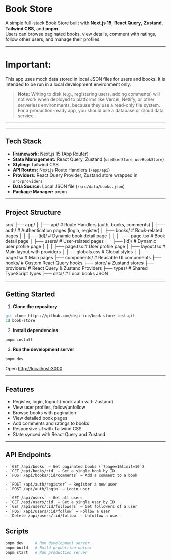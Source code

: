 # Book Store

A simple full-stack Book Store built with **Next.js 15**, **React Query**, **Zustand**, **Tailwind CSS**, and **pnpm**.  
Users can browse paginated books, view details, comment with ratings, follow other users, and manage their profiles.

---

# Important:

This app uses mock data stored in local JSON files for users and books. It is intended to be run in a local development environment only.

> **Note:** Writing to disk (e.g., registering users, adding comments) will not work when deployed to platforms like Vercel, Netlify, or other serverless environments, because they use a read-only file system. For a production-ready app, you should use a database or cloud data service.

---

---

## Tech Stack

- **Framework:** Next.js 15 (App Router)
- **State Management:** React Query, Zustand (`useUserStore`, `useBookStore`)
- **Styling:** Tailwind CSS
- **API Routes:** Next.js Route Handlers (`/app/api`)
- **Providers:** React Query Provider, Zustand store wrapped in `src/providers`
- **Data Source:** Local JSON file (`/src/data/books.json`)
- **Package Manager:** pnpm

---

## Project Structure

src/
├── app/
│ ├── api/ # Route Handlers (auth, books, comments)
│ ├── auth/ # Authentication pages (login, register)
│ ├── books/ # Book-related pages
│ │ ├── [id]/ # Dynamic book detail page
│ │ │ ├── page.tsx # Book detail page
│ ├── users/ # User-related pages
│ │ ├── [id]/ # Dynamic user profile page
│ │ │ ├── page.tsx # User profile page
│ ├── layout.tsx # Main layout with providers
│ ├── globals.css # Global styles
│ ├── page.tsx # Main pages
├── components/ # Reusable UI components
├── hooks/ # Custom React Query hooks
├── store/ # Zustand stores
├── providers/ # React Query & Zustand Providers
├── types/ # Shared TypeScript types
├── data/ # Local books JSON

---

## Getting Started

1. **Clone the repository**

```bash
git clone https://github.com/deji-ice/book-store-test.git
cd book-store
````

2. **Install dependencies**

```bash
pnpm install
```

3. **Run the development server**

```bash
pnpm dev
```

Open [http://localhost:3000](http://localhost:3000).

---

## Features

- Register, login, logout (mock auth with Zustand)
- View user profiles, follow/unfollow
- Browse books with pagination
- View detailed book pages
- Add comments and ratings to books
- Responsive UI with Tailwind CSS
- State synced with React Query and Zustand

---

## API Endpoints
```
- `GET /api/books` — Get paginated books (`?page=1&limit=10`)
- `GET /api/books/:id` — Get a single book by ID
- `POST /api/books/:id/comments` — Add a comment to a book

- `POST /api/auth/register` — Register a new user
- `POST /api/auth/login` — Login user

- `GET /api/users` — Get all users
- `GET /api/users/:id` — Get a single user by ID
- `GET /api/users/:id/followers` — Get followers of a user
- `POST /api/users/:id/follow` — Follow a user
- `Delete /api/users/:id/follow` — Unfollow a user

```

## Scripts

```bash
pnpm dev     # Run development server
pnpm build   # Build production output
pnpm start   # Run production server
```


